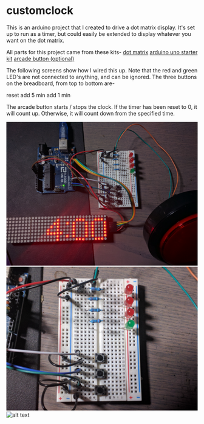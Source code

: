 # customclock

This is an arduino project that I created to drive a dot matrix display.  It's set up to run as a timer, but could easily be extended to display whatever you want on the dot matrix.

All parts for this project came from these kits-
[dot matrix](https://www.amazon.com/WGCD-MAX7219-Display-Arduino-Microcontroller/dp/B07FT6MZ7R/ref=asc_df_B07FT6MZ7R/?tag=hyprod-20&linkCode=df0&hvadid=295668195801&hvpos=1o2&hvnetw=g&hvrand=17697394606262929734&hvpone=&hvptwo=&hvqmt=&hvdev=c&hvdvcmdl=&hvlocint=&hvlocphy=9053098&hvtargid=pla-528229147177&psc=1)
[arduino uno starter kit](https://www.amazon.com/Elegoo-EL-KIT-004-Project-Starter-Tutorial/dp/B01DGD2GAO/ref=sr_1_9?ie=UTF8&qid=1539102624&sr=8-9&keywords=arduino+uno+starter+kit)
[arcade button (optional)](https://www.amazon.com/Easyget-Shaped-Illuminated-Self-resetting-Projects/dp/B00XRC9URW/ref=sr_1_6?ie=UTF8&qid=1539102698&sr=8-6&keywords=arcade+button)

The following screens show how I wired this up.  Note that the red and green LED's are not connected to anything, and can be ignored.  The three buttons on the breadboard, from top to bottom are-

reset
add 5 min
add 1 min

The arcade button starts / stops the clock.  If the timer has been reset to 0, it will count up.  Otherwise, it will count down from the specified time.

![alt text](https://github.com/codersblock/customclock/blob/master/screens/full.jpg "full project setup")
![alt text](https://github.com/codersblock/customclock/blob/master/screens/breadboard.jpg "breadboard")
![alt text](https://github.com/codersblock/customclock/blob/master/screens/micro.jpg "microprocessor")
